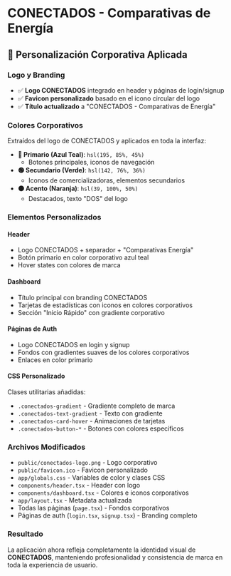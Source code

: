 
# CONECTADOS - Comparativas de Energía

## 🎨 Personalización Corporativa Aplicada

### **Logo y Branding**
- ✅ **Logo CONECTADOS** integrado en header y páginas de login/signup
- ✅ **Favicon personalizado** basado en el icono circular del logo
- ✅ **Título actualizado** a "CONECTADOS - Comparativas de Energía"

### **Colores Corporativos**
Extraídos del logo de CONECTADOS y aplicados en toda la interfaz:

- **🔵 Primario (Azul Teal)**: `hsl(195, 85%, 45%)` 
  - Botones principales, iconos de navegación
- **🟢 Secundario (Verde)**: `hsl(142, 76%, 36%)`
  - Iconos de comercializadoras, elementos secundarios  
- **🟠 Acento (Naranja)**: `hsl(39, 100%, 50%)`
  - Destacados, texto "DOS" del logo

### **Elementos Personalizados**

#### **Header**
- Logo CONECTADOS + separador + "Comparativas Energía"
- Botón primario en color corporativo azul teal
- Hover states con colores de marca

#### **Dashboard** 
- Título principal con branding CONECTADOS
- Tarjetas de estadísticas con iconos en colores corporativos
- Sección "Inicio Rápido" con gradiente corporativo

#### **Páginas de Auth**
- Logo CONECTADOS en login y signup
- Fondos con gradientes suaves de los colores corporativos
- Enlaces en color primario

#### **CSS Personalizado**
Clases utilitarias añadidas:
- `.conectados-gradient` - Gradiente completo de marca
- `.conectados-text-gradient` - Texto con gradiente 
- `.conectados-card-hover` - Animaciones de tarjetas
- `.conectados-button-*` - Botones con colores específicos

### **Archivos Modificados**
- `public/conectados-logo.png` - Logo corporativo
- `public/favicon.ico` - Favicon personalizado
- `app/globals.css` - Variables de color y clases CSS
- `components/header.tsx` - Header con logo
- `components/dashboard.tsx` - Colores e iconos corporativos
- `app/layout.tsx` - Metadata actualizada
- Todas las páginas (`page.tsx`) - Fondos corporativos
- Páginas de auth (`login.tsx`, `signup.tsx`) - Branding completo

### **Resultado**
La aplicación ahora refleja completamente la identidad visual de **CONECTADOS**, manteniendo profesionalidad y consistencia de marca en toda la experiencia de usuario.
